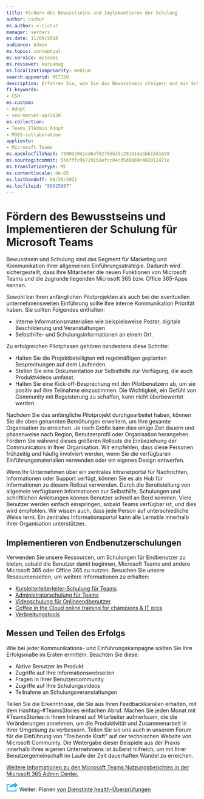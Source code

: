 ```yaml
---
title: Fördern des Bewusstseins und Implementieren der Schulung
author: cichur
ms.author: v-cichur
manager: serdars
ms.date: 11/09/2018
audience: Admin
ms.topic: conceptual
ms.service: msteams
ms.reviewer: karuanag
ms.localizationpriority: medium
search.appverid: MET150
description: Erfahren Sie, wie Sie das Bewusstsein steigern und ein Schulungsprogramm für die Microsoft Teams implementieren können.
f1.keywords:
- CSH
ms.custom:
- Adopt
- seo-marvel-apr2020
ms.collection:
- Teams_ITAdmin_Adopt
- M365-collaboration
appliesto:
- Microsoft Teams
ms.openlocfilehash: 7590d2041ed64f62765b33c291414abb618d1699
ms.sourcegitcommit: 556fffc96729150efcc04cd5d6069c402012421e
ms.translationtype: MT
ms.contentlocale: de-DE
ms.lasthandoff: 08/26/2021
ms.locfileid: "58625867"
---
```

# <a name="drive-awareness-and-implement-training-for-microsoft-teams"></a>Fördern des Bewusstseins und Implementieren der Schulung für Microsoft Teams

Bewusstsein und Schulung sind das Segment für Marketing und Kommunikation Ihrer allgemeinen Einführungsstrategie. Dadurch wird sichergestellt, dass Ihre Mitarbeiter die neuen Funktionen von Microsoft Teams und die zugrunde liegenden Microsoft 365 bzw. Office 365-Apps kennen.
   
Sowohl bei Ihren anfänglichen Pilotprojekten als auch bei der eventuellen unternehmensweiten Einführung sollte Ihre interne Kommunikation Priorität haben. Sie sollten Folgendes enthalten:

- Interne Informationsmaterialien wie beispielsweise Poster, digitale Beschilderung und Veranstaltungen
- Selbsthilfe- und Schulungsinformationen an einem Ort.

Zu erfolgreichen Pilotphasen gehören mindestens diese Schritte:

- Halten Sie die Projektbeteiligten mit regelmäßigen geplanten Besprechungen auf dem Laufenden.
- Stellen Sie eine Dokumentation zur Selbsthilfe zur Verfügung, die auch Produktvideos umfasst.
- Halten Sie eine Kick-off-Besprechung mit den Pilotbenutzern ab, um sie positiv auf ihre Teilnahme einzustimmen. Die Wichtigkeit, ein Gefühl von Community mit Begeisterung zu schaffen, kann nicht überbewertet werden.

Nachdem Sie das anfängliche Pilotprojekt durchgearbeitet haben, können Sie die oben genannten Bemühungen erweitern, um Ihre gesamte Organisation zu erreichen. Je nach Größe kann dies einige Zeit dauern und phasenweise nach Region, Benutzerprofil oder Organisation herangehen. Fördern Sie während dieses größeren Rollouts die Einbeziehung der Communicators in Ihrer Organisation. Wir empfehlen, dass diese Personen frühzeitig und häufig involviert werden, wenn Sie die verfügbaren Einführungsmaterialien verwenden oder ein eigenes Design entwerfen.

Wenn Ihr Unternehmen über ein zentrales Intranetportal für Nachrichten, Informationen oder Support verfügt, können Sie es als Hub für Informationen zu diesem Rollout verwenden. Durch die Bereitstellung von allgemein verfügbaren Informationen zur Selbsthilfe, Schulungen und schriftlichen Anleitungen können Benutzer schnell an Bord kommen. Viele Benutzer werden einfach einspringen, sobald Teams verfügbar ist, und dies wird empfohlen. Wir wissen auch, dass jede Person auf unterschiedliche Weise lernt. Ein zentrales Informationsportal kann alle Lernstile innerhalb Ihrer Organisation unterstützen.

## <a name="implement-end-user-training"></a>Implementieren von Endbenutzerschulungen

Verwenden Sie unsere Ressourcen, um Schulungen für Endbenutzer zu bieten, sobald die Benutzer damit beginnen, Microsoft Teams und andere Microsoft 365 oder Office 365 zu nutzen. Besuchen Sie unsere Ressourcenseiten, um weitere Informationen zu erhalten:

- [Kursleiterleiterleiter-Schulung für Teams](instructor-led-training-teams-landing-page.yml)
- [Administratorschulung für Teams](itadmin-readiness.md)
- [Videoschulung für Onlineendbenutzer](https://support.office.com/article/microsoft-teams-video-training-4f108e54-240b-4351-8084-b1089f0d21d7)
- [Coffee in the Cloud online training for champions & IT pros](https://aka.ms/CoffeeintheCloud) 
- [Verbreitungstools](https://aka.ms/O365AdoptionTools)

## <a name="measure-and-share-success"></a>Messen und Teilen des Erfolgs

Wie bei jeder Kommunikations- und Einführungskampagne sollten Sie Ihre Erfolgsmaße im Ersten ermitteln. Beachten Sie diese:

- Aktive Benutzer im Produkt
- Zugriffe auf Ihre Informationswebseiten
- Fragen in Ihrer Benutzercommunity
- Zugriffe auf Ihre Schulungsvideos
- Teilnahme an Schulungsveranstaltungen

Teilen Sie die Erkenntnisse, die Sie aus Ihren Feedbackkanälen erhalten, mit dem Hashtag-#TeamsStories einfachen Abruf. Machen Sie jeden Monat mit #TeamsStories in Ihrem Intranet auf Mitarbeiter aufmerksam, die die Veränderungen annehmen, um die Produktivität und Zusammenarbeit in Ihrer Umgebung zu verbessern. Teilen Sie sie uns auch in unserem Forum für die Einführung von "Treibende Kraft" auf der technischen Website von Microsoft Community. Die Weitergabe dieser Beispiele aus der Praxis innerhalb Ihres eigenen Unternehmens ist äußerst hilfreich, um mit Ihrer Benutzergemeinschaft im Laufe der Zeit dauerhaften Wandel zu erreichen.

[Weitere Informationen zu den Microsoft Teams Nutzungsberichten in der Microsoft 365 Admin Center.](teams-activity-reports.md)

![Symbol für die nächsten Schritte ](media/teams-adoption-next-icon.png) Weiter: Planen [von Dienstinte health-Überprüfungen](teams-adoption-schedule-service-health-reviews.md)
